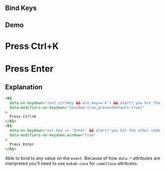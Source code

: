 ## Bind Keys

## Demo

<h1 data-on-keydown="(evt.ctrlKey && evt.key=='k') && alert('you hit the cheat code!') " data-modifiers-on-keydown="{window:true,preventDefault:true}">
  Press Ctrl+K
</h1>
<h1 data-on-keydown="evt.key == 'Enter' && alert('you hit the other code!')" data-modifiers-on-keydown.window="true">
  Press Enter
</h1>

## Explanation

```html
<h1
  data-on-keydown="(evt.ctrlKey && evt.key=='k') && alert('you hit the cheat code!') "
  data-modifiers-on-keydown="{window:true,preventDefault:true}"
>
  Press Ctrl+K
</h1>
<h1
  data-on-keydown="evt.key == 'Enter' && alert('you hit the other code!')"
  data-modifiers-on-keydown.window="true"
>
  Press Enter
</h1>
```

Able to bind to any value on the `event`. Because of how `data-*` attributes are interpreted you'll need to use `kebab-case` for `camelCase` attributes.
